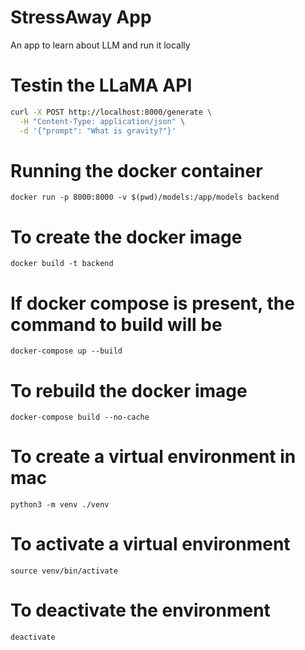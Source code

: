 # StressAway App
An app to learn about LLM and run it locally

# Testin the LLaMA API

```bash
curl -X POST http://localhost:8000/generate \
  -H "Content-Type: application/json" \
  -d '{"prompt": "What is gravity?"}'
  ```


# Running the docker container

```
docker run -p 8000:8000 -v $(pwd)/models:/app/models backend
```

# To create the docker image 

```
docker build -t backend
```

# If docker compose is present, the command to build will be
```
docker-compose up --build
```

# To rebuild the docker image
```
docker-compose build --no-cache
```

# To create a virtual environment in mac
```
python3 -m venv ./venv
```

# To activate a virtual environment
```
source venv/bin/activate
```

# To deactivate the environment 
```
deactivate
```
